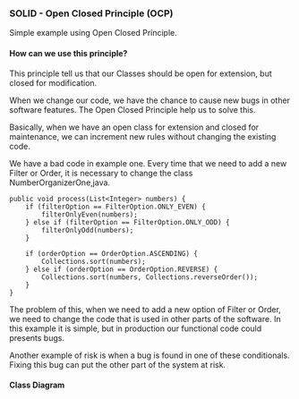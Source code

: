### SOLID - Open Closed Principle (OCP)
Simple example using Open Closed Principle.

#### How can we use this principle?
This principle tell us that our Classes should be open for extension, but closed for modification. 

When we change our code, we have the chance to cause new bugs in other software features. The Open Closed Principle help us to solve this.

Basically, when we have an open class for extension and closed for maintenance, we can increment new rules without changing the existing code.

We have a bad code in example one. Every time that we need to add a new Filter or Order, it is necessary to change the class NumberOrganizerOne,java.
```
public void process(List<Integer> numbers) {
	if (filterOption == FilterOption.ONLY_EVEN) {
		filterOnlyEven(numbers);
	} else if (filterOption == FilterOption.ONLY_ODD) {
		filterOnlyOdd(numbers);
	}

	if (orderOption == OrderOption.ASCENDING) {
		Collections.sort(numbers);
	} else if (orderOption == OrderOption.REVERSE) {
		Collections.sort(numbers, Collections.reverseOrder());
	}
}
```
The problem of this, when we need to add a new option of Filter or Order, we need to change the code that is used in other parts of the software. In this example it is simple, but in production our functional code could presents bugs.

Another example of risk is when a bug is found in one of these conditionals. Fixing this bug can put the other part of the system at risk. 


#### Class Diagram



